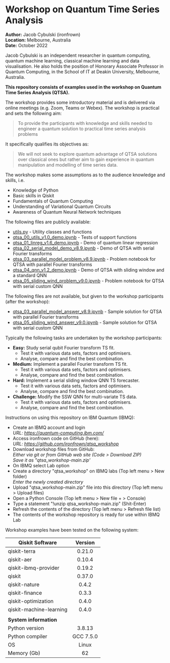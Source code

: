 # Workshop on Quantum Time Series Analysis
**Author:** Jacob Cybulski (ironfrown)<br/>
**Location:** Melbourne, Australia<br/>
**Date:** October 2022

Jacob Cybulski is an independent researcher in quantum computing, quantum machine learning, classical machine learning and data visualisation. He also holds the position of Honorary Associate Professor in Quantum Computing, in the School of IT at Deakin University, Melbourne, Australia.

**This repository consists of examples used in the workshop on Quantum Time Series Analysis (QTSA).**

The workshop provides some introductory material and is delivered via online meetings (e.g. Zoom, Teams or Webex). The workshop is practical and sets the following aim:

> To provide the participants with knowledge and skills needed 
> to engineer a quantum solution to practical time series analysis problems

It specifically qualifies its objectives as:

> We will not seek to explore quantum advantage of QTSA solutions over classical ones but rather 
> aim to gain experience in quantum manipulation and modelling of time series data.

The workshop makes some assumptions as to the audience knowledge and skills, i.e.

- Knowledge of Python
- Basic skills in Qiskit
- Fundamentals of Quantum Computing
- Understanding of Variational Quantum Circuits
- Awareness of Quantum Neural Network techniques

The following files are publicly available:

- [utils.py](./utils.py) - Utility classes and functions
- [qtsa_00_utils_v1.0_demo.ipynb](./qtsa_00_utils_v1.0_demo.ipynb) - Tests of support functions
- [qtsa_01_linreg_v1.6_demo.ipynb](./qtsa_01_linreg_v1.6_demo.ipynb) - Demo of quantum linear regression
- [qtsa_02_serial_model_demo_v8.9.ipynb](./qtsa_02_serial_model_demo_v8.9.ipynb) - Demo of QTSA with serial Fourier transforms
- [qtsa_03_parallel_model_problem_v8.9.ipynb](./qtsa_03_parallel_model_problem_v8.9.ipynb) - Problem notebook for QTSA with parallel Fourier transforms
- [qtsa_04_qnn_v1.2_demo.ipynb](./qtsa_04_qnn_v1.2_demo.ipynb) - Demo of QTSA with sliding window and a standard QNN
- [qtsa_05_sliding_wind_problem_v9.0.ipynb](./qtsa_05_sliding_wind_problem_v9.0.ipynb) - Problem notebook for QTSA with serial custom QNN

The following files are not available, but given to the workshop participants (after the workshop):

- [qtsa_03_parallel_model_answer_v8.9.ipynb](other/qtsa_not_available.ipynb) - Sample solution for QTSA with parallel Fourier transforms
- [qtsa_05_sliding_wind_answer_v9.0.ipynb](other/qtsa_not_available.ipynb) - Sample solution for QTSA with serial custom QNN

Typically the following tasks are undertaken by the workshop participants:

- **Easy:** Study serial qubit Fourier transform TS fit.
    - Test it with various data sets, factors and optimisers.
    - Analyse, compare and find the best combination.
- **Medium:** Implement a parallel Fourier transform TS fit.
    - Test it with various data sets, factors and optimisers.
    - Analyse, compare and find the best combination.
- **Hard:** Implement a serial sliding window QNN TS forecaster.
    - Test it with various data sets, factors and optimisers.
    - Analyse, compare and find the best combination.
- **Challenge:** Modify the SSW QNN for multi-variate TS data.
    - Test it with various data sets, factors and optimisers.
    - Analyse, compare and find the best combination.

Instructions on using this repository on IBM Quantum (IBMQ):

- Create an IBMQ account and login<br/>
   *URL: https://quantum-computing.ibm.com/*
- Access ironfrown code on GitHub (here):<br/>
   *URL: https://github.com/ironfrown/qtsa_workshop*
- Download workshop files from GitHub:<br/>
   *Either via *git* or from *GitHub* web site (Code > Download ZIP)*<br/>
   *Save it as "qtsa_workshop-main.zip'* 
- On IBMQ select Lab option
- Create a directory "qtsa_workshop" on IBMQ labs (Top left menu > New folder)<br/>
   *Enter the newly created directory*
- Upload "qtsa_workshop-main.zip" file into this directory (Top left menu > Upload files)
- Open a Python Console (Top left menu > New file + > Console)
- Type a statement "!unzip qtsa_workshop-main.zip" (Shit-Enter)
- Refresh the contents of the directory (Top left menu > Refresh file list)
- The contents of the workshop repository is ready for use within IBMQ Lab

Workshop examples have been tested on the following system:

| Qiskit Software	| Version |
| --- | :---: |
| qiskit-terra	| 0.21.0 |
| qiskit-aer	| 0.10.4 |
| qiskit-ibmq-provider	| 0.19.2 |
| qiskit	| 0.37.0 |
| qiskit-nature	| 0.4.2 |
| qiskit-finance	| 0.3.3 |
| qiskit-optimization	| 0.4.0 |
| qiskit-machine-learning	| 0.4.0 |
| | |
| <b>System information</b> | | 
| Python version	| 3.8.13 |
| Python compiler	| GCC 7.5.0 |
| OS	| Linux |
| Memory (Gb)	| 62 |
